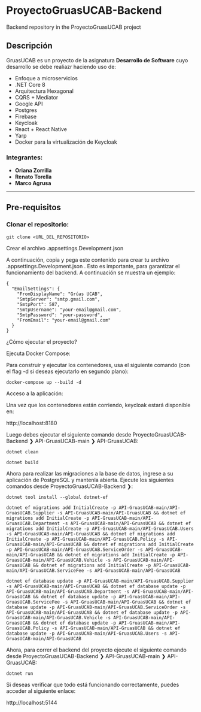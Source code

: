 # ProyectoGruasUCAB-Backend
Backend repository in the ProyectoGruasUCAB project


## Descripción

GruasUCAB es un proyecto de la asignatura **Desarrollo de Software** cuyo desarrollo se debe realiazr haciendo uso de:
- Enfoque a microservicios
- .NET Core 8
- Arquitectura Hexagonal
- CQRS + Mediator
- Google API
- Postgres
- Firebase
- Keycloak
- React + React Native
- Yarp
- Docker para la virtualización de Keycloak


### Integrantes:
- **Oriana Zorrilla**
- **Renato Torella**
- **Marco Agrusa**

---

## Pre-requisitos

### Clonar el repositorio:

```
git clone <URL_DEL_REPOSITORIO>
```

Crear el archivo .appsettings.Development.json

A continuación, copia y pega este contenido para crear tu archivo .appsettings.Development.json . Esto es importante, para garantizar el funcionamiento del backend. A continuación se muestra un ejemplo:

```
{
  "EmailSettings": {
    "FromDisplayName": "Grúas UCAB",
    "SmtpServer": "smtp.gmail.com",
    "SmtpPort": 587,
    "SmtpUsername": "your-email@gmail.com",
    "SmtpPassword": "your-password",
    "FromEmail": "your-email@gmail.com"
  }
}
```
¿Cómo ejecutar el proyecto?


Ejecuta Docker Compose:

Para construir y ejecutar los contenedores, usa el siguiente comando (con el flag -d si deseas ejecutarlo en segundo plano):

```
docker-compose up --build -d
```
Acceso a la aplicación:

Una vez que los contenedores están corriendo, keycloak estará disponible en:


http://localhost:8180

Luego debes ejecutar el siguiente comando desde ProyectoGruasUCAB-Backend ❯ API-GruasUCAB-main ❯ API-GruasUCAB:


```
dotnet clean
```

```
dotnet build
```
Ahora para realizar las migraciones a la base de datos, ingrese a su aplicación de PostgreSQL y mantenla abierta. Ejecute los siguientes comandos desde ProyectoGruasUCAB-Backend ❯:

```
dotnet tool install --global dotnet-ef 
```   
```
dotnet ef migrations add InitialCreate -p API-GruasUCAB-main/API-GruasUCAB.Supplier -s API-GruasUCAB-main/API-GruasUCAB && dotnet ef migrations add InitialCreate -p API-GruasUCAB-main/API-GruasUCAB.Department -s API-GruasUCAB-main/API-GruasUCAB && dotnet ef migrations add InitialCreate -p API-GruasUCAB-main/API-GruasUCAB.Users -s API-GruasUCAB-main/API-GruasUCAB && dotnet ef migrations add InitialCreate -p API-GruasUCAB-main/API-GruasUCAB.Policy -s API-GruasUCAB-main/API-GruasUCAB && dotnet ef migrations add InitialCreate -p API-GruasUCAB-main/API-GruasUCAB.ServiceOrder -s API-GruasUCAB-main/API-GruasUCAB && dotnet ef migrations add InitialCreate -p API-GruasUCAB-main/API-GruasUCAB.Vehicle -s API-GruasUCAB-main/API-GruasUCAB && dotnet ef migrations add InitialCreate -p API-GruasUCAB-main/API-GruasUCAB.ServiceFee -s API-GruasUCAB-main/API-GruasUCAB 
```
    
```
dotnet ef database update -p API-GruasUCAB-main/API-GruasUCAB.Supplier -s API-GruasUCAB-main/API-GruasUCAB && dotnet ef database update -p API-GruasUCAB-main/API-GruasUCAB.Department -s API-GruasUCAB-main/API-GruasUCAB && dotnet ef database update -p API-GruasUCAB-main/API-GruasUCAB.ServiceFee -s API-GruasUCAB-main/API-GruasUCAB && dotnet ef database update -p API-GruasUCAB-main/API-GruasUCAB.ServiceOrder -s API-GruasUCAB-main/API-GruasUCAB && dotnet ef database update -p API-GruasUCAB-main/API-GruasUCAB.Vehicle -s API-GruasUCAB-main/API-GruasUCAB && dotnet ef database update -p API-GruasUCAB-main/API-GruasUCAB.Policy -s API-GruasUCAB-main/API-GruasUCAB && dotnet ef database update -p API-GruasUCAB-main/API-GruasUCAB.Users -s API-GruasUCAB-main/API-GruasUCAB
```

Ahora, para correr el backend del proyecto ejecute el siguiente comando desde ProyectoGruasUCAB-Backend ❯ API-GruasUCAB-main ❯ API-GruasUCAB:
 
```
dotnet run
```

Si deseas verificar que todo está funcionando correctamente, puedes acceder al siguiente enlace:


http://localhost:5144